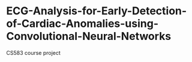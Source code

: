 # ECG-Analysis-for-Early-Detection-of-Cardiac-Anomalies-using-Convolutional-Neural-Networks
CS583 course project
